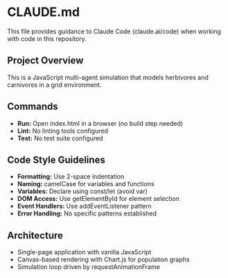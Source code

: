 # CLAUDE.md

This file provides guidance to Claude Code (claude.ai/code) when working with code in this repository.

## Project Overview
This is a JavaScript multi-agent simulation that models herbivores and carnivores in a grid environment.

## Commands
- **Run:** Open index.html in a browser (no build step needed)
- **Lint:** No linting tools configured
- **Test:** No test suite configured

## Code Style Guidelines
- **Formatting:** Use 2-space indentation
- **Naming:** camelCase for variables and functions
- **Variables:** Declare using const/let (avoid var)
- **DOM Access:** Use getElementById for element selection
- **Event Handlers:** Use addEventListener pattern
- **Error Handling:** No specific patterns established

## Architecture
- Single-page application with vanilla JavaScript
- Canvas-based rendering with Chart.js for population graphs
- Simulation loop driven by requestAnimationFrame